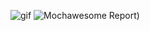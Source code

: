 ![gif](https://github.com/user-attachments/assets/fa085eab-7a61-4ec8-8341-25f8caf0738c)
![Mochawesome Report)](https://github.com/user-attachments/assets/e24b7d0e-4ad5-4acf-b064-ddbb810168de)
